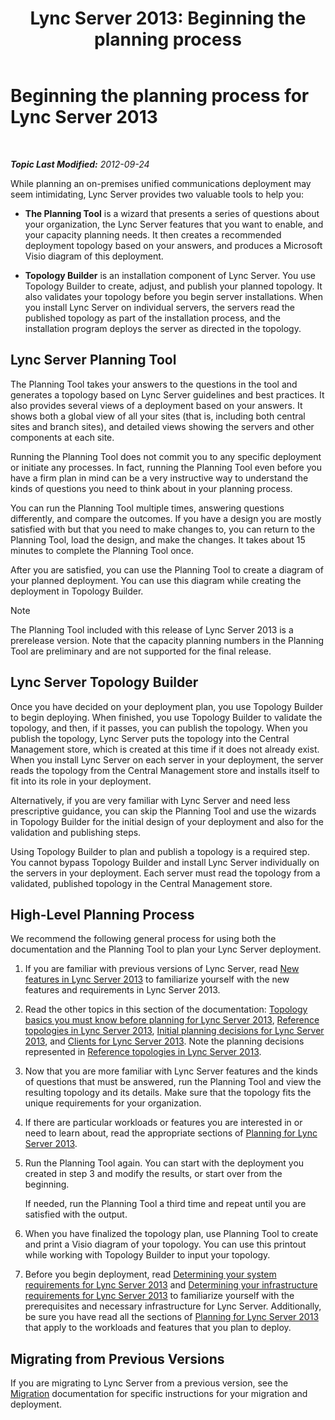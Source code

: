 ﻿---
title: 'Lync Server 2013: Beginning the planning process'
TOCTitle: Beginning the planning process
ms:assetid: df3722b3-f859-49e1-b3ff-ee6863483731
ms:mtpsurl: https://technet.microsoft.com/en-us/library/Gg398986(v=OCS.15)
ms:contentKeyID: 48185618
ms.date: 07/23/2014
mtps_version: v=OCS.15
---

<div data-xmlns="http://www.w3.org/1999/xhtml">

<div class="topic" data-xmlns="http://www.w3.org/1999/xhtml" data-msxsl="urn:schemas-microsoft-com:xslt" data-cs="http://msdn.microsoft.com/en-us/">

<div data-asp="http://msdn2.microsoft.com/asp">

# Beginning the planning process for Lync Server 2013

</div>

<div id="mainSection">

<div id="mainBody">

<span> </span>

_**Topic Last Modified:** 2012-09-24_

While planning an on-premises unified communications deployment may seem intimidating, Lync Server provides two valuable tools to help you:

  - **The Planning Tool** is a wizard that presents a series of questions about your organization, the Lync Server features that you want to enable, and your capacity planning needs. It then creates a recommended deployment topology based on your answers, and produces a Microsoft Visio diagram of this deployment.

  - **Topology Builder** is an installation component of Lync Server. You use Topology Builder to create, adjust, and publish your planned topology. It also validates your topology before you begin server installations. When you install Lync Server on individual servers, the servers read the published topology as part of the installation process, and the installation program deploys the server as directed in the topology.

<div>

## Lync Server Planning Tool

The Planning Tool takes your answers to the questions in the tool and generates a topology based on Lync Server guidelines and best practices. It also provides several views of a deployment based on your answers. It shows both a global view of all your sites (that is, including both central sites and branch sites), and detailed views showing the servers and other components at each site.

Running the Planning Tool does not commit you to any specific deployment or initiate any processes. In fact, running the Planning Tool even before you have a firm plan in mind can be a very instructive way to understand the kinds of questions you need to think about in your planning process.

You can run the Planning Tool multiple times, answering questions differently, and compare the outcomes. If you have a design you are mostly satisfied with but that you need to make changes to, you can return to the Planning Tool, load the design, and make the changes. It takes about 15 minutes to complete the Planning Tool once.

After you are satisfied, you can use the Planning Tool to create a diagram of your planned deployment. You can use this diagram while creating the deployment in Topology Builder.

<div>


> [!NOTE]
> The Planning Tool included with this release of Lync Server 2013 is a prerelease version. Note that the capacity planning numbers in the Planning Tool are preliminary and are not supported for the final release.



</div>

</div>

<div>

## Lync Server Topology Builder

Once you have decided on your deployment plan, you use Topology Builder to begin deploying. When finished, you use Topology Builder to validate the topology, and then, if it passes, you can publish the topology. When you publish the topology, Lync Server puts the topology into the Central Management store, which is created at this time if it does not already exist. When you install Lync Server on each server in your deployment, the server reads the topology from the Central Management store and installs itself to fit into its role in your deployment.

Alternatively, if you are very familiar with Lync Server and need less prescriptive guidance, you can skip the Planning Tool and use the wizards in Topology Builder for the initial design of your deployment and also for the validation and publishing steps.

Using Topology Builder to plan and publish a topology is a required step. You cannot bypass Topology Builder and install Lync Server individually on the servers in your deployment. Each server must read the topology from a validated, published topology in the Central Management store.

</div>

<div>

## High-Level Planning Process

We recommend the following general process for using both the documentation and the Planning Tool to plan your Lync Server deployment.

1.  If you are familiar with previous versions of Lync Server, read [New features in Lync Server 2013](lync-server-2013-new-features.md) to familiarize yourself with the new features and requirements in Lync Server 2013.

2.  Read the other topics in this section of the documentation: [Topology basics you must know before planning for Lync Server 2013](lync-server-2013-topology-basics-you-must-know-before-planning.md), [Reference topologies in Lync Server 2013](lync-server-2013-reference-topologies.md), [Initial planning decisions for Lync Server 2013](lync-server-2013-initial-planning-decisions.md), and [Clients for Lync Server 2013](lync-server-2013-clients.md). Note the planning decisions represented in [Reference topologies in Lync Server 2013](lync-server-2013-reference-topologies.md).

3.  Now that you are more familiar with Lync Server features and the kinds of questions that must be answered, run the Planning Tool and view the resulting topology and its details. Make sure that the topology fits the unique requirements for your organization.

4.  If there are particular workloads or features you are interested in or need to learn about, read the appropriate sections of [Planning for Lync Server 2013](lync-server-2013-planning.md).

5.  Run the Planning Tool again. You can start with the deployment you created in step 3 and modify the results, or start over from the beginning.
    
    If needed, run the Planning Tool a third time and repeat until you are satisfied with the output.

6.  When you have finalized the topology plan, use Planning Tool to create and print a Visio diagram of your topology. You can use this printout while working with Topology Builder to input your topology.

7.  Before you begin deployment, read [Determining your system requirements for Lync Server 2013](lync-server-2013-determining-your-system-requirements.md) and [Determining your infrastructure requirements for Lync Server 2013](lync-server-2013-determining-your-infrastructure-requirements.md) to familiarize yourself with the prerequisites and necessary infrastructure for Lync Server. Additionally, be sure you have read all the sections of [Planning for Lync Server 2013](lync-server-2013-planning.md) that apply to the workloads and features that you plan to deploy.

</div>

<div>

## Migrating from Previous Versions

If you are migrating to Lync Server from a previous version, see the [Migration](migration.md) documentation for specific instructions for your migration and deployment.

</div>

</div>

<span> </span>

</div>

</div>

</div>

